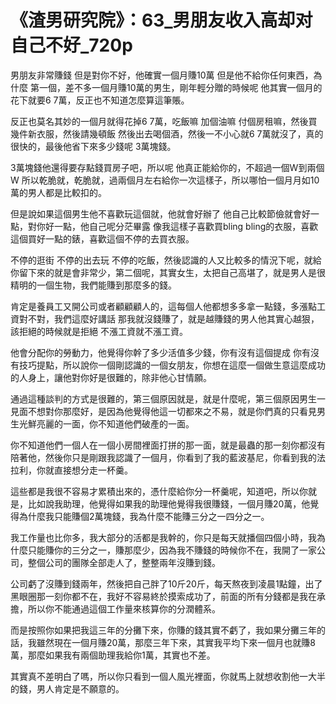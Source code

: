 # 《渣男研究院》：63_男朋友收入高却对自己不好_720p

男朋友非常賺錢 但是對你不好，他確實一個月賺10萬 但是他不給你任何東西，為什麼 第一個，差不多一個月賺10萬的男生，剛年輕分贈的時候呢 他其實一個月的花下就要6 7萬，反正也不知道怎麼算這筆賬。

反正也莫名其妙的一個月就得花掉6 7萬，吃飯嘛 加個油嘛 付個房租嘛，然後買幾件新衣服，然後請幾頓飯 然後出去喝個酒，然後一不小心就6 7萬就沒了，真的 很快的，最後他省下來多少錢呢 3萬塊錢。

3萬塊錢他還得要存點錢買房子吧，所以呢 他真正能給你的，不超過一個W到兩個W 所以乾脆就，乾脆就，過兩個月左右給你一次這樣子，所以哪怕一個月月如10萬的男人都是比較扣的。

但是說如果這個男生他不喜歡玩這個就，他就會好辦了 他自己比較節儉就會好一點，對你好一點，他自己呢分茫畢露 像我這樣子喜歡買bling bling的衣服，喜歡這個買好一點的錶，喜歡這個不停的去買衣服。

不停的逛街 不停的出去玩 不停的吃飯，然後認識的人又比較多的情況下呢，就給你留下來的就是會非常少，第二個呢，其實女生，太把自己高堪了，就是男人是很精明的一個生物，我們能賺到那麼多的錢。

肯定是養員工又開公司或者顧顧顧人的，這每個人他都想多多拿一點錢，多漲點工資對不對，我們這麼好講話 那我就沒錢賺了，就是越賺錢的男人他其實心越狠，該拒絕的時候就是拒絕 不漲工資就不漲工資。

他會分配你的勞動力，他覺得你幹了多少活值多少錢，你有沒有這個提成 你有沒有技巧提點，所以說你一個剛認識的一個女朋友，你想在這麼一個做生意這麼成功的人身上，讓他對你好是很難的，除非他心甘情願。

通過這種談判的方式是很難的，第三個原因就是，就是什麼呢，第三個原因男生一見面不想對你那麼好，是因為他覺得他這一切都來之不易，就是你們真的只看見男生光鮮亮麗的一面，你不知道他們破產的一面。

你不知道他們一個人在一個小房間裡面打拼的那一面，就是最蟲的那一刻你都沒有陪著他，然後你只是剛跟我認識了一個月，你看到了我的藍波基尼，你看到我的法拉利，你就直接想分走一杯羹。

這些都是我很不容易才累積出來的，憑什麼給你分一杯羹呢，知道吧，所以你就是，比如說我助理，他覺得如果我的助理他覺得我很賺錢，一個月賺20萬，他覺得為什麼我只能賺個2萬塊錢，我為什麼不能賺三分之一四分之一。

我工作量也比你多，我大部分的活都是我幹的，你只是每天就播個四個小時，我為什麼只能賺你的三分之一，賺那麼少，因為我不賺錢的時候你不在，我開了一家公司，整個公司的團隊全部走人了，整整兩年沒賺到錢。

公司虧了沒賺到錢兩年，然後把自己胖了10斤20斤，每天熬夜到凌晨1點鐘，出了黑眼圈那一刻你都不在，我好不容易終於摸索成功了，前面的所有分錢都是我在承擔，所以你不能通過這個工作量來核算你的分潤體系。

而是按照你如果把我這三年的分攤下來，你賺的錢其實不虧了，我如果分攤三年的話，我雖然現在一個月賺20萬，那麼三年下來，其實我平均下來一個月也就賺8萬，那麼如果我有兩個助理我給你1萬，其實也不差。

其實真不差明白了嗎，所以你只看到一個人風光裡面，你就馬上就想收割他一大半的錢，男人肯定是不願意的。